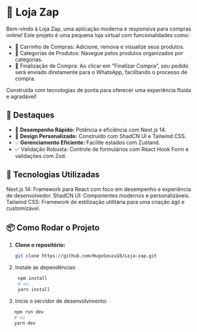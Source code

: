 # 🛒 Loja Zap
Bem-vindo à Loja Zap, uma aplicação moderna e responsiva para compras online!
Este projeto é uma pequena loja virtual com funcionalidades como:

- 🛒 Carrinho de Compras: Adicione, remova e visualize seus produtos.
- 📂 Categorias de Produtos: Navegue pelos produtos organizados por categorias.
- 📲 Finalização de Compra: Ao clicar em "Finalizar Compra", seu pedido será enviado diretamente para o WhatsApp, facilitando o processo de compra.

Construída com tecnologias de ponta para oferecer uma experiência fluida e agradável!


## 🌟 **Destaques**
- 🚀 **Desempenho Rápido:** Potência e eficiência com Next.js 14.
- 🎨 **Design Personalizado:** Construído com ShadCN UI e Tailwind CSS.
- 💡 **Gerenciamento Eficiente:** Facilite estados com Zustand.
- ✅ Validação Robusta: Controle de formulários com React Hook Form e validações com Zod.


## 🚀 Tecnologias Utilizadas
Next.js 14: Framework para React com foco em desempenho e experiência de desenvolvedor.
ShadCN UI: Componentes modernos e personalizáveis.
Tailwind CSS: Framework de estilização utilitária para uma criação ágil e customizável.


## 📦 Como Rodar o Projeto

1. **Clone o repositório:**
   ```bash
   git clone https://github.com/HugoSouza10/Loja-zap.git
   
2. Instale as dependências:
   ```bash
    npm install
    # ou
    yarn install

3. Inicie o servidor de desenvolvimento:
 ```bash
    npm run dev
    # ou
    yarn dev
